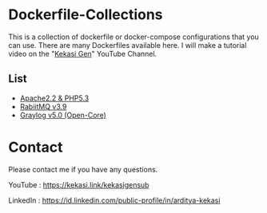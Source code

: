 # Dockerfile-Collections

This is a collection of dockerfile or docker-compose configurations that you can use. There are many Dockerfiles available here. I will make a tutorial video on the "[Kekasi Gen](https://kekasi.link/kekasigensub)" YouTube Channel.

## List
- [Apache2.2 & PHP5.3](Apache2.2%20%26%20PHP5.3)
- [RabiitMQ v3.9](RabbitMQ/RabbitMQ_3.9-management)
- [Graylog v5.0 (Open-Core)](Graylog/open-core/v5.0)


# Contact 

Please contact me if you have any questions.

YouTube : https://kekasi.link/kekasigensub

LinkedIn : https://id.linkedin.com/public-profile/in/arditya-kekasi
